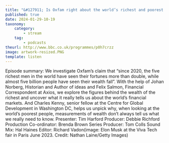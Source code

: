 ```yaml
---
title: "&#127911; Is Oxfam right about the world’s richest and poorest people?"
published: true
date: 2024-01-29-10-19
taxonomy:
    category:
        - stream
    tag:
        - podcasts
theurl: http://www.bbc.co.uk/programmes/p0h7crzz
image: artwork-resized.PNG
template: listen
---
```


Episode summary: We investigate Oxfam&rsquo;s claim that &ldquo;since 2020, the five richest men in the world have seen their fortunes more than double, while almost five billion people have seen their wealth fall&rdquo;. With the help of Johan Norberg, Historian and Author of ideas and Felix Salmon, Financial Correspondent at Axios, we explore the figures behind the wealth of the richest and uncover what it really tells us about the world&rsquo;s financial markets. And Charles Kenny, senior fellow at the Centre for Global Development in Washington DC, helps us unpick why, when looking at the world&rsquo;s poorest people, measurements of wealth don&rsquo;t always tell us what we really need to know. Presenter: Tim Harford Producer: Debbie Richford Production Co-ordinator: Brenda Brown Series Producer: Tom Colls Sound Mix: Hal Haines Editor: Richard Vadon(image: Elon Musk at the Viva Tech fair in Paris June 2023. Credit: Nathan Laine/Getty Images)
